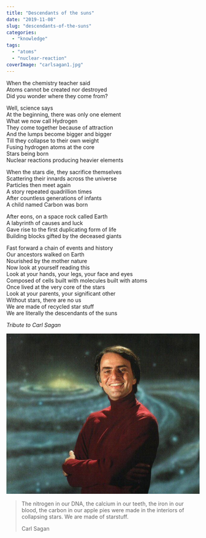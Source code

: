 ```yaml
---
title: "Descendants of the suns"
date: "2019-11-08"
slug: "descendants-of-the-suns"
categories: 
  - "knowledge"
tags: 
  - "atoms"
  - "nuclear-reaction"
coverImage: "carlsagan1.jpg"
---
```


When the chemistry teacher said  
Atoms cannot be created nor destroyed  
Did you wonder where they come from?

Well, science says  
At the beginning, there was only one element  
What we now call Hydrogen  
They come together because of attraction  
And the lumps become bigger and bigger  
Till they collapse to their own weight  
Fusing hydrogen atoms at the core  
Stars being born  
Nuclear reactions producing heavier elements

When the stars die, they sacrifice themselves  
Scattering their innards across the universe  
Particles then meet again  
A story repeated quadrillion times  
After countless generations of infants  
A child named Carbon was born

After eons, on a space rock called Earth  
A labyrinth of causes and luck  
Gave rise to the first duplicating form of life  
Building blocks gifted by the deceased giants

Fast forward a chain of events and history  
Our ancestors walked on Earth  
Nourished by the mother nature  
Now look at yourself reading this  
Look at your hands, your legs, your face and eyes  
Composed of cells built with molecules built with atoms  
Once lived at the very core of the stars  
Look at your parents, your significant other  
Without stars, there are no us  
We are made of recycled star stuff  
We are literally the descendants of the suns

_Tribute to Carl Sagan_

![Carl Sagan (1934-1996)](images/carlsagan1.jpg)

> The nitrogen in our DNA, the calcium in our teeth, the iron in our blood, the carbon in our apple pies were made in the interiors of collapsing stars. We are made of starstuff.
>
> Carl Sagan